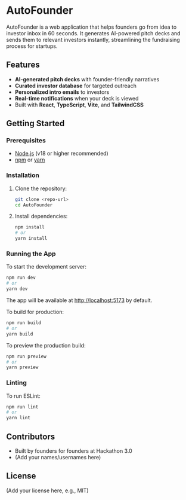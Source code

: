 # AutoFounder

AutoFounder is a web application that helps founders go from idea to investor inbox in 60 seconds. It generates AI-powered pitch decks and sends them to relevant investors instantly, streamlining the fundraising process for startups.

## Features

- **AI-generated pitch decks** with founder-friendly narratives
- **Curated investor database** for targeted outreach
- **Personalized intro emails** to investors
- **Real-time notifications** when your deck is viewed
- Built with **React**, **TypeScript**, **Vite**, and **TailwindCSS**

## Getting Started

### Prerequisites

- [Node.js](https://nodejs.org/) (v18 or higher recommended)
- [npm](https://www.npmjs.com/) or [yarn](https://yarnpkg.com/)

### Installation

1. Clone the repository:
   ```sh
   git clone <repo-url>
   cd AutoFounder
   ```
2. Install dependencies:
   ```sh
   npm install
   # or
   yarn install
   ```

### Running the App

To start the development server:
```sh
npm run dev
# or
yarn dev
```
The app will be available at [http://localhost:5173](http://localhost:5173) by default.

To build for production:
```sh
npm run build
# or
yarn build
```

To preview the production build:
```sh
npm run preview
# or
yarn preview
```

### Linting

To run ESLint:
```sh
npm run lint
# or
yarn lint
```

## Contributors

- Built by founders for founders at Hackathon 3.0
- (Add your names/usernames here)

## License

(Add your license here, e.g., MIT)
